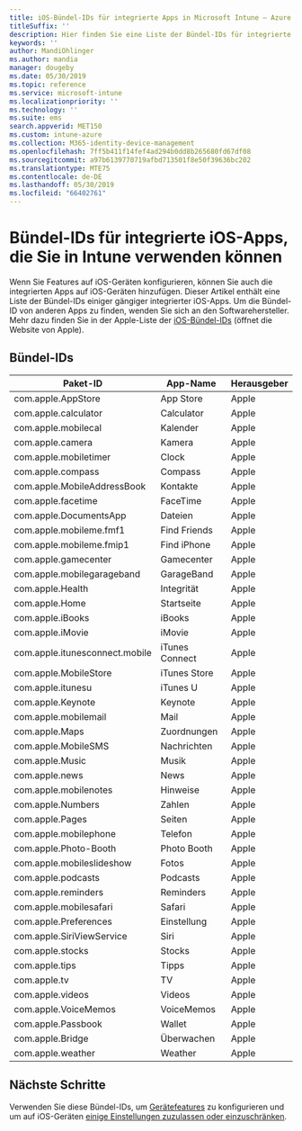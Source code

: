 ```yaml
---
title: iOS-Bündel-IDs für integrierte Apps in Microsoft Intune – Azure | Microsoft-Dokumentation
titleSuffix: ''
description: Hier finden Sie eine Liste der Bündel-IDs für integrierte iOS-Apps. Verwenden Sie diese Bündel-IDs, um Apps in Gerätekonfigurationsprofilen und Richtlinien in Microsoft Intune explizit zuzulassen.
keywords: ''
author: MandiOhlinger
ms.author: mandia
manager: dougeby
ms.date: 05/30/2019
ms.topic: reference
ms.service: microsoft-intune
ms.localizationpriority: ''
ms.technology: ''
ms.suite: ems
search.appverid: MET150
ms.custom: intune-azure
ms.collection: M365-identity-device-management
ms.openlocfilehash: 7ff5b411f14fef4ad294b0dd8b265680fd67df08
ms.sourcegitcommit: a97b6139770719afbd713501f8e50f39636bc202
ms.translationtype: MTE75
ms.contentlocale: de-DE
ms.lasthandoff: 05/30/2019
ms.locfileid: "66402761"
---
```

# <a name="bundle-ids-for-built-in-ios-apps-you-can-use-in-intune"></a>Bündel-IDs für integrierte iOS-Apps, die Sie in Intune verwenden können

Wenn Sie Features auf iOS-Geräten konfigurieren, können Sie auch die integrierten Apps auf iOS-Geräten hinzufügen. Dieser Artikel enthält eine Liste der Bündel-IDs einiger gängiger integrierter iOS-Apps. Um die Bündel-ID von anderen Apps zu finden, wenden Sie sich an den Softwarehersteller. Mehr dazu finden Sie in der Apple-Liste der [iOS-Bündel-IDs](https://support.apple.com/guide/mdm/ios-bundle-ids-mdm90f60c1ce/web) (öffnet die Website von Apple).

## <a name="bundle-ids"></a>Bündel-IDs

| Paket-ID                   | App-Name     | Herausgeber |
|-----------------------------|--------------|-----------|
| com.apple.AppStore          | App Store    | Apple     |
| com.apple.calculator        | Calculator   | Apple     |
| com.apple.mobilecal         | Kalender     | Apple     |
| com.apple.camera            | Kamera       | Apple     |
| com.apple.mobiletimer       | Clock        | Apple     |
| com.apple.compass           | Compass      | Apple     |
| com.apple.MobileAddressBook | Kontakte     | Apple     |
| com.apple.facetime          | FaceTime     | Apple     |
| com.apple.DocumentsApp      | Dateien        | Apple     |
| com.apple.mobileme.fmf1     | Find Friends | Apple     |
| com.apple.mobileme.fmip1    | Find iPhone  | Apple     |
| com.apple.gamecenter        | Gamecenter  | Apple     |
| com.apple.mobilegarageband  | GarageBand   | Apple     |
| com.apple.Health            | Integrität       | Apple     |
| com.apple.Home              | Startseite         | Apple     |
| com.apple.iBooks            | iBooks       | Apple     |
| com.apple.iMovie            | iMovie       | Apple     |
| com.apple.itunesconnect.mobile | iTunes Connect | Apple |
| com.apple.MobileStore       | iTunes Store | Apple     |
| com.apple.itunesu           | iTunes U     | Apple     |
| com.apple.Keynote           | Keynote      | Apple     |
| com.apple.mobilemail        | Mail         | Apple     |
| com.apple.Maps              | Zuordnungen         | Apple     |
| com.apple.MobileSMS         | Nachrichten     | Apple     |
| com.apple.Music             | Musik        | Apple     |
| com.apple.news              | News         | Apple     |
| com.apple.mobilenotes       | Hinweise        | Apple     |
| com.apple.Numbers           | Zahlen      | Apple     |
| com.apple.Pages             | Seiten        | Apple     |
| com.apple.mobilephone       | Telefon        | Apple     |
| com.apple.Photo-Booth       | Photo Booth  | Apple     |
| com.apple.mobileslideshow   | Fotos       | Apple     |
| com.apple.podcasts          | Podcasts     | Apple     |
| com.apple.reminders         | Reminders    | Apple     |
| com.apple.mobilesafari      | Safari       | Apple     |
| com.apple.Preferences       | Einstellung     | Apple     |
| com.apple.SiriViewService   | Siri         | Apple     |
| com.apple.stocks            | Stocks       | Apple     |
| com.apple.tips              | Tipps         | Apple     |
| com.apple.tv                | TV           | Apple     |
| com.apple.videos            | Videos       | Apple     |
| com.apple.VoiceMemos        | VoiceMemos   | Apple     |
| com.apple.Passbook          | Wallet       | Apple     |
| com.apple.Bridge            | Überwachen        | Apple     |
| com.apple.weather           | Weather      | Apple     |

## <a name="next-steps"></a>Nächste Schritte

Verwenden Sie diese Bündel-IDs, um [Gerätefeatures](ios-device-features-settings.md) zu konfigurieren und um auf iOS-Geräten [einige Einstellungen zuzulassen oder einzuschränken](device-restrictions-ios.md).
